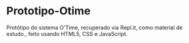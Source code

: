 # Prototipo-Otime
Protótipo do sistema O'Time, recuperado via Repl.it, como material de estudo., feito usando HTML5, CSS e JavaScript.
